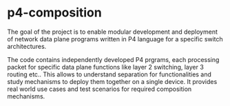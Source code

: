 # p4-composition

The goal of the project is to enable modular development and deployment of network data plane programs written in P4 language for a specific switch architectures.

The code contains independently developed P4 prgrams, each processing packet for specific data plane functions like layer 2 switching, layer 3 routing etc..
This allows to understand separation for functionalities and study mechanisms to deploy them together on a single device.
It provides real world use cases and test scenarios for required composition mechanisms.
